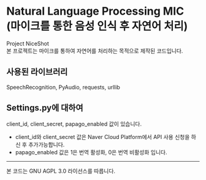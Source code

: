 # Natural Language Processing MIC (마이크를 통한 음성 인식 후 자연어 처리)
Project NiceShot\
본 프로젝트는 마이크를 통하여 자연어를 처리하는 목적으로 제작된 코드입니다.

## 사용된 라이브러리
SpeechRecognition, PyAudio, requests, urllib

## Settings.py에 대하여
client_id, client_secret, papago_enabled 값이 있습니다.
* client_id와 client_secret 값은 Naver Cloud Platform에서 API 사용 신청을 하신 후 추가가능합니다.
* papago_enabled 값은 1은 번역 활성화, 0은 번역 비활성화 입니다.

---------------
본 코드는 GNU AGPL 3.0 라이선스를 따릅니다.
